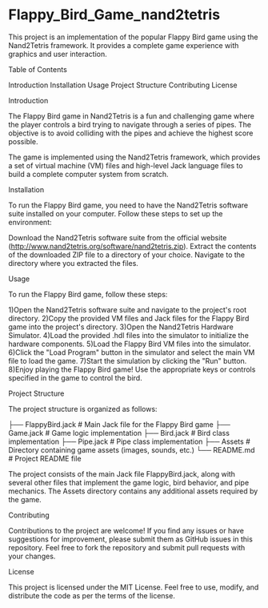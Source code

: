 # Flappy_Bird_Game_nand2tetris

This project is an implementation of the popular Flappy Bird game using the Nand2Tetris framework. 
It provides a complete game experience with graphics and user interaction.

 Table of Contents
 
 Introduction
 Installation
 Usage
 Project Structure
 Contributing
 License


 Introduction
 
The Flappy Bird game in Nand2Tetris is a fun and challenging game where the player controls a bird trying to navigate through a series of pipes.
The objective is to avoid colliding with the pipes and achieve the highest score possible.

The game is implemented using the Nand2Tetris framework, which provides a set of virtual machine (VM) files and high-level Jack language files
to build a complete computer system from scratch.



Installation

To run the Flappy Bird game, you need to have the Nand2Tetris software suite installed on your computer. Follow these steps to set up the environment:

Download the Nand2Tetris software suite from the official website (http://www.nand2tetris.org/software/nand2tetris.zip).
Extract the contents of the downloaded ZIP file to a directory of your choice.
Navigate to the directory where you extracted the files.


Usage

To run the Flappy Bird game, follow these steps:

1)Open the Nand2Tetris software suite and navigate to the project's root directory.
2)Copy the provided VM files and Jack files for the Flappy Bird game into the project's directory.
3)Open the Nand2Tetris Hardware Simulator.
4)Load the provided .hdl files into the simulator to initialize the hardware components.
5)Load the Flappy Bird VM files into the simulator.
6)Click the "Load Program" button in the simulator and select the main VM file to load the game.
7)Start the simulation by clicking the "Run" button.
8)Enjoy playing the Flappy Bird game! Use the appropriate keys or controls specified in the game to control the bird.


Project Structure

The project structure is organized as follows:


├── FlappyBird.jack       # Main Jack file for the Flappy Bird game
├── Game.jack             # Game logic implementation
├── Bird.jack             # Bird class implementation
├── Pipe.jack             # Pipe class implementation
├── Assets                # Directory containing game assets (images, sounds, etc.)
└── README.md             # Project README file

The project consists of the main Jack file FlappyBird.jack, along with several other files that implement the game logic, bird behavior, and pipe mechanics. 
The Assets directory contains any additional assets required by the game.



Contributing

Contributions to the project are welcome! If you find any issues or have suggestions for improvement, please submit them as GitHub issues in this repository.
Feel free to fork the repository and submit pull requests with your changes.


License

This project is licensed under the MIT License. Feel free to use, modify, and distribute the code as per the terms of the license.
